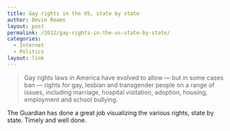 ```yaml
---
title: Gay rights in the US, state by state
author: Devin Reams
layout: post
permalink: /2012/gay-rights-in-the-us-state-by-state/
categories:
  - Internet
  - Politics
layout: link
---
```

> Gay rights laws in America have evolved to allow — but in some cases ban — rights for gay, lesbian and transgender people on a range of issues, including marriage, hospital visitation, adoption, housing, employment and school bullying.

The Guardian has done a great job visualizing the various rights, state by state. Timely and well done.